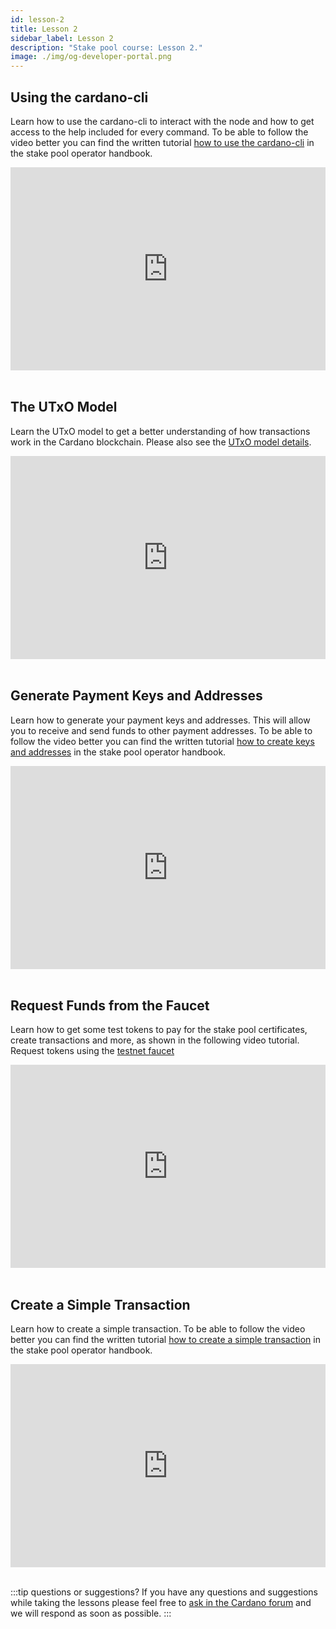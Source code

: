 ```yaml
---
id: lesson-2
title: Lesson 2
sidebar_label: Lesson 2
description: "Stake pool course: Lesson 2."
image: ./img/og-developer-portal.png
---
```


## Using the cardano-cli

Learn how to use the cardano-cli to interact with the node and how to get access to the help included for every command. To be able to follow the video better you can find the written tutorial [how to use the cardano-cli](/docs/stake-pool-course/handbook/use-cli) in the stake pool operator handbook.

<iframe width="100%" height="325" src="https://www.youtube.com/embed/PK-pnnEEvSY" frameborder="0" allow="accelerometer; autoplay; clipboard-write; encrypted-media; gyroscope; picture-in-picture; fullscreen;"></iframe>
<br/><br/>


## The UTxO Model

Learn the UTxO model to get a better understanding of how transactions work in the Cardano blockchain. Please also see the [UTxO model details](/docs/stake-pool-course/handbook/utxo-model).

<iframe width="100%" height="325" src="https://www.youtube.com/embed/Eq4gS2mXhKk" frameborder="0" allow="accelerometer; autoplay; clipboard-write; encrypted-media; gyroscope; picture-in-picture; fullscreen;"></iframe>
<br/><br/>


## Generate Payment Keys and Addresses

Learn how to generate your payment keys and addresses. This will allow you to receive and send funds to other payment addresses. To be able to follow the video better you can find the written tutorial [how to create keys and addresses](/docs/stake-pool-course/handbook/keys-addresses) in the stake pool operator handbook.

<iframe width="100%" height="325" src="https://www.youtube.com/embed/rF1gU4HvBwU" frameborder="0" allow="accelerometer; autoplay; clipboard-write; encrypted-media; gyroscope; picture-in-picture; fullscreen;"></iframe>
<br/><br/>


## Request Funds from the Faucet

Learn how to get some test tokens to pay for the stake pool certificates, create transactions and more, as shown in the following video tutorial. Request tokens using the [testnet faucet](https://developers.cardano.org/en/testnets/cardano/tools/faucet/)

<iframe width="100%" height="325" src="https://www.youtube.com/embed/Phy8cRBdEEw" frameborder="0" allow="accelerometer; autoplay; clipboard-write; encrypted-media; gyroscope; picture-in-picture; fullscreen;"></iframe>
<br/><br/>


## Create a Simple Transaction

Learn how to create a simple transaction. To be able to follow the video better you can find the written tutorial [how to create a simple transaction](/docs/stake-pool-course/handbook/create-simple-transaction) in the stake pool operator handbook.

<iframe width="100%" height="325" src="https://www.youtube.com/embed/C6lnrBCVxHk" frameborder="0" allow="accelerometer; autoplay; clipboard-write; encrypted-media; gyroscope; picture-in-picture; fullscreen;"></iframe>
<br/><br/>

:::tip questions or suggestions?
If you have any questions and suggestions while taking the lessons please feel free to [ask in the Cardano forum](https://forum.cardano.org/c/staking-delegation/setup-a-stake-pool/158) and we will respond as soon as possible.
:::